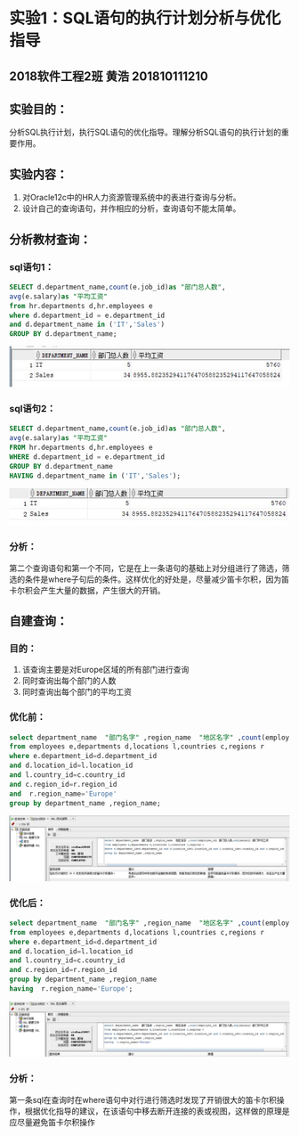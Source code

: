 # 实验1：SQL语句的执行计划分析与优化指导
## 2018软件工程2班  黄浩 201810111210
## 实验目的：
分析SQL执行计划，执行SQL语句的优化指导。理解分析SQL语句的执行计划的重要作用。
## 实验内容：
1. 对Oracle12c中的HR人力资源管理系统中的表进行查询与分析。
2. 设计自己的查询语句，并作相应的分析，查询语句不能太简单。
## 分析教材查询：

### sql语句1：
```sql
SELECT d.department_name,count(e.job_id)as "部门总人数",
avg(e.salary)as "平均工资"
from hr.departments d,hr.employees e
where d.department_id = e.department_id
and d.department_name in ('IT','Sales')
GROUP BY d.department_name;
```
![节点](./pict1.jpg)

### sql语句2：
```sql
SELECT d.department_name,count(e.job_id)as "部门总人数",
avg(e.salary)as "平均工资"
FROM hr.departments d,hr.employees e
WHERE d.department_id = e.department_id
GROUP BY d.department_name
HAVING d.department_name in ('IT','Sales');
```
![节点](./pict2.jpg)
### 分析：
第二个查询语句和第一个不同，它是在上一条语句的基础上对分组进行了筛选，筛选的条件是where子句后的条件。这样优化的好处是，尽量减少笛卡尔积，因为笛卡尔积会产生大量的数据，产生很大的开销。

## 自建查询：
### 目的：
1. 该查询主要是对Europe区域的所有部门进行查询
2. 同时查询出每个部门的人数
3. 同时查询出每个部门的平均工资

### 优化前：
```sql
select department_name  "部门名字" ,region_name  "地区名字" ,count(employee_id) "部门人数",avg(salary) "部门平均工资"
from employees e,departments d,locations l,countries c,regions r
where e.department_id=d.department_id 
and d.location_id=l.location_id 
and l.country_id=c.country_id 
and c.region_id=r.region_id 
and  r.region_name='Europe'
group by department_name ,region_name;
```
![节点](./pict3.jpg)

### 优化后：
```sql
select department_name  "部门名字" ,region_name  "地区名字" ,count(employee_id) "部门人数",avg(salary) "部门平均工资"
from employees e,departments d,locations l,countries c,regions r
where e.department_id=d.department_id 
and d.location_id=l.location_id 
and l.country_id=c.country_id 
and c.region_id=r.region_id 
group by department_name ,region_name
having  r.region_name='Europe';
```
![节点](./pict4.jpg)
### 分析：
第一条sql在查询时在where语句中对行进行筛选时发现了开销很大的笛卡尔积操作，根据优化指导的建议，在该语句中移去断开连接的表或视图，这样做的原理是应尽量避免笛卡尔积操作



